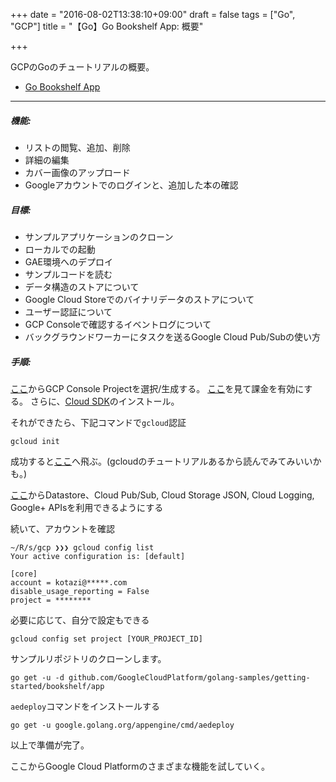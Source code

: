 +++
date = "2016-08-02T13:38:10+09:00"
draft = false
tags = ["Go", "GCP"]
title = "【Go】Go Bookshelf App: 概要"

+++

GCPのGoのチュートリアルの概要。

- [Go Bookshelf App](https://cloud.google.com/go/getting-started/tutorial-app)


<hr>


##### 機能:

- リストの閲覧、追加、削除
- 詳細の編集
- カバー画像のアップロード
- Googleアカウントでのログインと、追加した本の確認

##### 目標:

- サンプルアプリケーションのクローン
- ローカルでの起動
- GAE環境へのデプロイ
- サンプルコードを読む
- データ構造のストアについて
- Google Cloud Storeでのバイナリデータのストアについて
- ユーザー認証について
- GCP Consoleで確認するイベントログについて
- バックグラウンドワーカーにタスクを送るGoogle Cloud Pub/Subの使い方

##### 手順:

[ここ](https://console.cloud.google.com/project?_ga=1.189765870.459013261.1468980200)からGCP Console Projectを選択/生成する。
[ここ](https://support.google.com/cloud/answer/6293499#enable-billing)を見て課金を有効にする。
さらに、[Cloud SDK](https://cloud.google.com/sdk/docs/)のインストール。


それができたら、下記コマンドで`gcloud`認証

```
gcloud init
```

成功すると[ここ](https://cloud.google.com/sdk/auth_success)へ飛ぶ。(gcloudのチュートリアルあるから読んでみてみいいかも。)

[ここ](https://console.cloud.google.com/flows/enableapi?apiid=datastore.googleapis.com,datastore,pubsub,storage_api,logging,plus&_ga=1.180912098.459013261.1468980200)からDatastore、Cloud Pub/Sub, Cloud Storage JSON, Cloud Logging, Google+ APIsを利用できるようにする

続いて、アカウントを確認

```
~/R/s/gcp ❯❯❯ gcloud config list
Your active configuration is: [default]

[core]
account = kotazi@*****.com
disable_usage_reporting = False
project = ********
```

必要に応じて、自分で設定もできる

```
gcloud config set project [YOUR_PROJECT_ID]
```

サンプルリポジトリのクローンします。

```
go get -u -d github.com/GoogleCloudPlatform/golang-samples/getting-started/bookshelf/app
```

`aedeploy`コマンドをインストールする

```
go get -u google.golang.org/appengine/cmd/aedeploy
```

以上で準備が完了。

ここからGoogle Cloud Platformのさまざまな機能を試していく。
